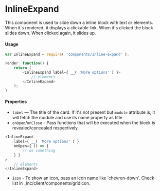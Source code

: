 # InlineExpand

This component is used to slide down a inline block with text or elements. When it's rendered, it displays a clickable link. When it's clicked the block slides down. When clicked again, it slides up.

#### Usage

```js
var InlineExpand = require( 'components/inline-expand' );

render: function() {
	return (
		<InlineExpand label={ __( 'More options' ) }>
			// elements
		</InlineExpand>
	);
}
```

#### Properties

- `label` — The title of the card. If it's not present but `module` attribute is, it will fetch the module and use its name property as title.
- `onOpen`/`onClose` - Pass functions that will be executed when the block is revealed/concealed respectively.

```js
<InlineExpand
	label={ __( 'More options' ) }
	onOpen={ () => {
		// do something
	} }
>
	// elements
</InlineExpand>
```

- `icon` - To show an icon, pass an icon name like 'chevron-down'. Check list in \_inc/client/components/gridicon.
